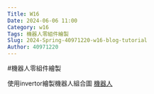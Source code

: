 ```yaml
---
Title: W16
Date: 2024-06-06 11:00
Category: w16
Tags: 機器人零組件繪製
Slug: 2024-Spring-40971220-w16-blog-tutorial
Author: 40971220
---
```

#機器人零組件繪製

使用invertor繪製機器人組合圖
[機器人](https://1drv.ms/f/s!Agzcw-HLEDelhDZSYGjRc0NPEpzM?e=4Ac8ZH)

<!-- PELICAN_END_SUMMARY -->